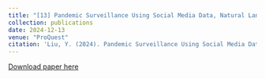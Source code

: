 ```yaml
---
title: "[13] Pandemic Surveillance Using Social Media Data, Natural Language Processing, and Machine Learning"
collection: publications
date: 2024-12-13
venue: "ProQuest"
citation: 'Liu, Y. (2024). Pandemic Surveillance Using Social Media Data, Natural Language Processing, and Machine Learning (Order No. 31145664). Available from ProQuest Dissertations & Theses Global. (3067802553). https://proxyhu.wrlc.org/login?url=https://www.proquest.com/dissertations-theses/pandemic-surveillance-using-social-media-data/docview/3067802553/se-2'
---
```


[Download paper here](https://www.proquest.com/docview/3067802553/3242FA7BA1DA4EE4PQ/1?accountid=146957&sourcetype=Dissertations%20&%20Theses)
